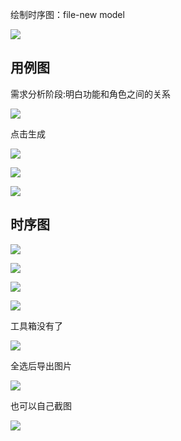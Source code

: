 绘制时序图：file-new model

![](https://sumomoriaty.oss-cn-beijing.aliyuncs.com/markdown/20190721150926.png)

## 用例图

需求分析阶段:明白功能和角色之间的关系

![](https://sumomoriaty.oss-cn-beijing.aliyuncs.com/markdown/20190721151020.png)

点击生成

![](https://sumomoriaty.oss-cn-beijing.aliyuncs.com/markdown/20190721151054.png)

![](https://sumomoriaty.oss-cn-beijing.aliyuncs.com/markdown/20190721151355.png)

![](https://sumomoriaty.oss-cn-beijing.aliyuncs.com/markdown/20190721151215.png)

## 时序图

![](https://sumomoriaty.oss-cn-beijing.aliyuncs.com/markdown/20190721151419.png)

![](https://sumomoriaty.oss-cn-beijing.aliyuncs.com/markdown/20190721194505.png)

![](https://sumomoriaty.oss-cn-beijing.aliyuncs.com/markdown/20190721195100.png)

![](https://sumomoriaty.oss-cn-beijing.aliyuncs.com/markdown/20190721194847.png)

工具箱没有了

![](https://sumomoriaty.oss-cn-beijing.aliyuncs.com/markdown/20190721195223.png)

全选后导出图片

![](https://sumomoriaty.oss-cn-beijing.aliyuncs.com/markdown/20190721195646.png)

也可以自己截图

![](https://sumomoriaty.oss-cn-beijing.aliyuncs.com/markdown/20190721195559.png)